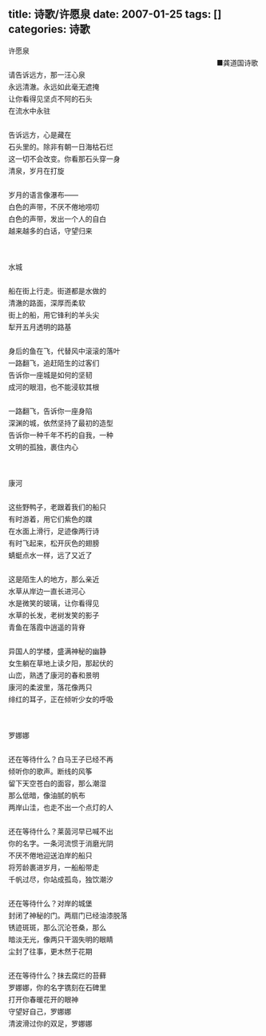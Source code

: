 title: 诗歌/许愿泉
date: 2007-01-25
tags: []
categories: 诗歌
---
 <p style="Line-HeiGHT: 18pt; MArGin: 0cm 0cm 0pt; mso-line-height-rule: exactly">  许愿泉 </p> 
 <p style="Line-HeiGHT: 18pt; MArGin: 0cm 0cm 0pt; mso-line-height-rule: exactly" align="right"> ■龚道国诗歌&nbsp;</p> 
<!-- more --><p style="Line-HeiGHT: 18pt; MArGin: 0cm 0cm 0pt; mso-line-height-rule: exactly">  请告诉远方，那一汪心泉</p> 
 <p style="Line-HeiGHT: 18pt; MArGin: 0cm 0cm 0pt; mso-line-height-rule: exactly">  永远清澈。永远如此毫无遮掩</p> 
 <p style="Line-HeiGHT: 18pt; MArGin: 0cm 0cm 0pt; mso-line-height-rule: exactly">  让你看得见坚贞不阿的石头</p> 
 <p style="Line-HeiGHT: 18pt; MArGin: 0cm 0cm 0pt; mso-line-height-rule: exactly">  在流水中永驻</p> 
 <p style="Line-HeiGHT: 18pt; MArGin: 0cm 0cm 0pt; mso-line-height-rule: exactly"> &nbsp;</p> 
 <p style="Line-HeiGHT: 18pt; MArGin: 0cm 0cm 0pt; mso-line-height-rule: exactly">  告诉远方，心是藏在</p> 
 <p style="Line-HeiGHT: 18pt; MArGin: 0cm 0cm 0pt; mso-line-height-rule: exactly">  石头里的。除非有朝一日海枯石烂</p> 
 <p style="Line-HeiGHT: 18pt; MArGin: 0cm 0cm 0pt; mso-line-height-rule: exactly">  这一切不会改变。你看那石头穿一身</p> 
 <p style="Line-HeiGHT: 18pt; MArGin: 0cm 0cm 0pt; mso-line-height-rule: exactly">  清泉，岁月在打旋</p> 
 <p style="Line-HeiGHT: 18pt; MArGin: 0cm 0cm 0pt; mso-line-height-rule: exactly"> &nbsp;</p> 
 <p style="Line-HeiGHT: 18pt; MArGin: 0cm 0cm 0pt; mso-line-height-rule: exactly">  岁月的语言像瀑布——</p> 
 <p style="Line-HeiGHT: 18pt; MArGin: 0cm 0cm 0pt; mso-line-height-rule: exactly">  白色的声带，不厌不倦地唠叨</p> 
 <p style="Line-HeiGHT: 18pt; MArGin: 0cm 0cm 0pt; mso-line-height-rule: exactly">  白色的声带，发出一个人的自白</p> 
 <p style="Line-HeiGHT: 18pt; MArGin: 0cm 0cm 0pt; mso-line-height-rule: exactly">  越来越多的白话，守望归来</p> 
 <p style="Line-HeiGHT: 18pt; MArGin: 0cm 0cm 0pt; mso-line-height-rule: exactly"> &nbsp;</p> 
 <p style="Line-HeiGHT: 18pt; MArGin: 0cm 0cm 0pt; mso-line-height-rule: exactly"> &nbsp;</p> 
 <p style="Line-HeiGHT: 18pt; MArGin: 0cm 0cm 0pt; mso-line-height-rule: exactly">  水城</p> 
 <p style="Line-HeiGHT: 18pt; MArGin: 0cm 0cm 0pt; mso-line-height-rule: exactly"> &nbsp;</p> 
 <p style="Line-HeiGHT: 18pt; MArGin: 0cm 0cm 0pt; mso-line-height-rule: exactly">  船在街上行走。街道都是水做的</p> 
 <p style="Line-HeiGHT: 18pt; MArGin: 0cm 0cm 0pt; mso-line-height-rule: exactly">  清澈的路面，深厚而柔软</p> 
 <p style="Line-HeiGHT: 18pt; MArGin: 0cm 0cm 0pt; mso-line-height-rule: exactly">  街上的船，用它锋利的羊头尖</p> 
 <p style="Line-HeiGHT: 18pt; MArGin: 0cm 0cm 0pt; mso-line-height-rule: exactly">  犁开五月透明的路基</p> 
 <p style="Line-HeiGHT: 18pt; MArGin: 0cm 0cm 0pt; mso-line-height-rule: exactly"> &nbsp;</p> 
 <p style="Line-HeiGHT: 18pt; MArGin: 0cm 0cm 0pt; mso-line-height-rule: exactly">  身后的鱼在飞，代替风中滚滚的落叶</p> 
 <p style="Line-HeiGHT: 18pt; MArGin: 0cm 0cm 0pt; mso-line-height-rule: exactly">  一路翻飞，追赶陌生的过客们</p> 
 <p style="Line-HeiGHT: 18pt; MArGin: 0cm 0cm 0pt; mso-line-height-rule: exactly">  告诉你一座城是如何的坚韧</p> 
 <p style="Line-HeiGHT: 18pt; MArGin: 0cm 0cm 0pt; mso-line-height-rule: exactly">  成河的眼泪，也不能浸软其根</p> 
 <p style="Line-HeiGHT: 18pt; MArGin: 0cm 0cm 0pt; mso-line-height-rule: exactly"> &nbsp;</p> 
 <p style="Line-HeiGHT: 18pt; MArGin: 0cm 0cm 0pt; mso-line-height-rule: exactly">  一路翻飞，告诉你一座身陷</p> 
 <p style="Line-HeiGHT: 18pt; MArGin: 0cm 0cm 0pt; mso-line-height-rule: exactly">  深渊的城，依然坚持了最初的造型</p> 
 <p style="Line-HeiGHT: 18pt; MArGin: 0cm 0cm 0pt; mso-line-height-rule: exactly">  告诉你一种千年不朽的自我，一种</p> 
 <p style="Line-HeiGHT: 18pt; MArGin: 0cm 0cm 0pt; mso-line-height-rule: exactly">  文明的孤独，裹住内心</p> 
 <p style="Line-HeiGHT: 18pt; MArGin: 0cm 0cm 0pt; mso-line-height-rule: exactly"> &nbsp;</p> 
 <p style="Line-HeiGHT: 18pt; MArGin: 0cm 0cm 0pt; mso-line-height-rule: exactly"> &nbsp;</p> 
 <p style="Line-HeiGHT: 18pt; MArGin: 0cm 0cm 0pt; mso-line-height-rule: exactly">  康河</p> 
 <p style="Line-HeiGHT: 18pt; MArGin: 0cm 0cm 0pt; mso-line-height-rule: exactly"> &nbsp;</p> 
 <p style="Line-HeiGHT: 18pt; MArGin: 0cm 0cm 0pt; mso-line-height-rule: exactly">  这些野鸭子，老跟着我们的船只</p> 
 <p style="Line-HeiGHT: 18pt; MArGin: 0cm 0cm 0pt; mso-line-height-rule: exactly">  有时游着，用它们紫色的蹼</p> 
 <p style="Line-HeiGHT: 18pt; MArGin: 0cm 0cm 0pt; mso-line-height-rule: exactly">  在水面上滑行，足迹像两行诗</p> 
 <p style="Line-HeiGHT: 18pt; MArGin: 0cm 0cm 0pt; mso-line-height-rule: exactly">  有时飞起来，松开灰色的翅膀</p> 
 <p style="Line-HeiGHT: 18pt; MArGin: 0cm 0cm 0pt; mso-line-height-rule: exactly">  蜻蜓点水一样，远了又近了</p> 
 <p style="Line-HeiGHT: 18pt; MArGin: 0cm 0cm 0pt; mso-line-height-rule: exactly"> &nbsp;</p> 
 <p style="Line-HeiGHT: 18pt; MArGin: 0cm 0cm 0pt; mso-line-height-rule: exactly">  这是陌生人的地方，那么亲近</p> 
 <p style="Line-HeiGHT: 18pt; MArGin: 0cm 0cm 0pt; mso-line-height-rule: exactly">  水草从岸边一直长进河心</p> 
 <p style="Line-HeiGHT: 18pt; MArGin: 0cm 0cm 0pt; mso-line-height-rule: exactly">  水是微笑的玻璃，让你看得见</p> 
 <p style="Line-HeiGHT: 18pt; MArGin: 0cm 0cm 0pt; mso-line-height-rule: exactly">  水草的长发，老树发笑的影子</p> 
 <p style="Line-HeiGHT: 18pt; MArGin: 0cm 0cm 0pt; mso-line-height-rule: exactly">  青鱼在落霞中逍遥的背脊</p> 
 <p style="Line-HeiGHT: 18pt; MArGin: 0cm 0cm 0pt; mso-line-height-rule: exactly"> &nbsp;</p> 
 <p style="Line-HeiGHT: 18pt; MArGin: 0cm 0cm 0pt; mso-line-height-rule: exactly">  异国人的学楼，盛满神秘的幽静</p> 
 <p style="Line-HeiGHT: 18pt; MArGin: 0cm 0cm 0pt; mso-line-height-rule: exactly">  女生躺在草地上读夕阳，那起伏的</p> 
 <p style="Line-HeiGHT: 18pt; MArGin: 0cm 0cm 0pt; mso-line-height-rule: exactly">  山峦，熟透了康河的春和景明</p> 
 <p style="Line-HeiGHT: 18pt; MArGin: 0cm 0cm 0pt; mso-line-height-rule: exactly">  康河的柔波里，落花像两只</p> 
 <p style="Line-HeiGHT: 18pt; MArGin: 0cm 0cm 0pt; mso-line-height-rule: exactly">  绯红的耳子，正在倾听少女的呼吸</p> 
 <p style="Line-HeiGHT: 18pt; MArGin: 0cm 0cm 0pt; mso-line-height-rule: exactly"> &nbsp;</p> 
 <p style="Line-HeiGHT: 18pt; MArGin: 0cm 0cm 0pt; mso-line-height-rule: exactly"> &nbsp;</p> 
 <p style="Line-HeiGHT: 18pt; MArGin: 0cm 0cm 0pt; mso-line-height-rule: exactly">  罗娜娜</p> 
 <p style="Line-HeiGHT: 18pt; MArGin: 0cm 0cm 0pt; mso-line-height-rule: exactly"> &nbsp;</p> 
 <p style="Line-HeiGHT: 18pt; MArGin: 0cm 0cm 0pt; mso-line-height-rule: exactly">  还在等待什么？白马王子已经不再</p> 
 <p style="Line-HeiGHT: 18pt; MArGin: 0cm 0cm 0pt; mso-line-height-rule: exactly">  倾听你的歌声。断线的风筝</p> 
 <p style="Line-HeiGHT: 18pt; MArGin: 0cm 0cm 0pt; mso-line-height-rule: exactly">  留下天空苍白的面容，那么潮湿</p> 
 <p style="Line-HeiGHT: 18pt; MArGin: 0cm 0cm 0pt; mso-line-height-rule: exactly">  那么低暗，像油腻的帆布</p> 
 <p style="Line-HeiGHT: 18pt; MArGin: 0cm 0cm 0pt; mso-line-height-rule: exactly">  两岸山洼，也走不出一个点灯的人</p> 
 <p style="Line-HeiGHT: 18pt; MArGin: 0cm 0cm 0pt; mso-line-height-rule: exactly"> &nbsp;</p> 
 <p style="Line-HeiGHT: 18pt; MArGin: 0cm 0cm 0pt; mso-line-height-rule: exactly">  还在等待什么？莱茵河早已喊不出</p> 
 <p style="Line-HeiGHT: 18pt; MArGin: 0cm 0cm 0pt; mso-line-height-rule: exactly">  你的名字。一条河流惯于消磨光阴</p> 
 <p style="Line-HeiGHT: 18pt; MArGin: 0cm 0cm 0pt; mso-line-height-rule: exactly">  不厌不倦地迎送泊岸的船只</p> 
 <p style="Line-HeiGHT: 18pt; MArGin: 0cm 0cm 0pt; mso-line-height-rule: exactly">  将芳龄裹进岁月，一船船带走</p> 
 <p style="Line-HeiGHT: 18pt; MArGin: 0cm 0cm 0pt; mso-line-height-rule: exactly">  千帆过尽，你站成孤岛，独饮潮汐</p> 
 <p style="Line-HeiGHT: 18pt; MArGin: 0cm 0cm 0pt; mso-line-height-rule: exactly"> &nbsp;</p> 
 <p style="Line-HeiGHT: 18pt; MArGin: 0cm 0cm 0pt; mso-line-height-rule: exactly">  还在等待什么？对岸的城堡</p> 
 <p style="Line-HeiGHT: 18pt; MArGin: 0cm 0cm 0pt; mso-line-height-rule: exactly">  封闭了神秘的门。两扇门已经油漆脱落</p> 
 <p style="Line-HeiGHT: 18pt; MArGin: 0cm 0cm 0pt; mso-line-height-rule: exactly">  锈迹斑斑，那么沉沦苍桑，那么</p> 
 <p style="Line-HeiGHT: 18pt; MArGin: 0cm 0cm 0pt; mso-line-height-rule: exactly">  暗淡无光，像两只干涸失明的眼睛</p> 
 <p style="Line-HeiGHT: 18pt; MArGin: 0cm 0cm 0pt; mso-line-height-rule: exactly">  尘封了往事，更木然于花期</p> 
 <p style="Line-HeiGHT: 18pt; MArGin: 0cm 0cm 0pt; mso-line-height-rule: exactly"> &nbsp;</p> 
 <p style="Line-HeiGHT: 18pt; MArGin: 0cm 0cm 0pt; mso-line-height-rule: exactly">  还在等待什么？抹去腐烂的苔藓</p> 
 <p style="Line-HeiGHT: 18pt; MArGin: 0cm 0cm 0pt; mso-line-height-rule: exactly">  罗娜娜，你的名字镌刻在石碑里</p> 
 <p style="Line-HeiGHT: 18pt; MArGin: 0cm 0cm 0pt; mso-line-height-rule: exactly">  打开你春暖花开的眼神</p> 
 <p style="Line-HeiGHT: 18pt; MArGin: 0cm 0cm 0pt; mso-line-height-rule: exactly">  守望好自己，罗娜娜</p> 
 <p style="Line-HeiGHT: 18pt; MArGin: 0cm 0cm 0pt; mso-line-height-rule: exactly">  清波滑过你的双足，罗娜娜</p> 
